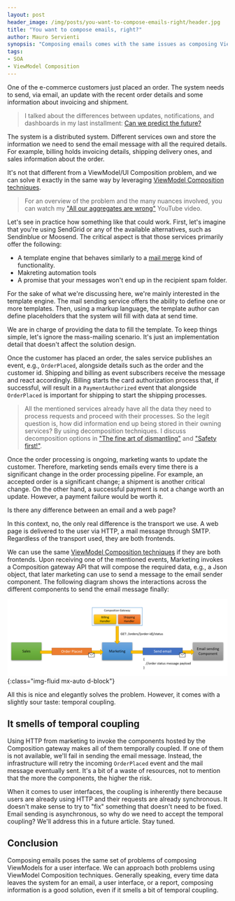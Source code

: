 ```yaml
---
layout: post
header_image: /img/posts/you-want-to-compose-emails-right/header.jpg
title: "You want to compose emails, right?"
author: Mauro Servienti
synopsis: "Composing emails comes with the same issues as composing ViewModels. All the time data leaves the system for an email, a user interface, or a report, ViewModel Composition techniques help define robust solutions."
tags:
- SOA
- ViewModel Composition
---
```


One of the e-commerce customers just placed an order. The system needs to send, via email, an update with the recent order details and some information about invoicing and shipment.

> I talked about the differences between updates, notifications, and dashboards in my last installment: [Can we predict the future?](https://milestone.topics.it/2021/06/02/can-we-predict-the-future.html)

The system is a distributed system. Different services own and store the information we need to send the email message with all the required details. For example, billing holds invoicing details, shipping delivery ones, and sales information about the order.

It's not that different from a ViewModel/UI Composition problem, and we can solve it exactly in the same way by leveraging [ViewModel Composition techniques](https://milestone.topics.it/categories/view-model-composition).

> For an overview of the problem and the many nuances involved, you can watch my ["All our aggregates are wrong"](https://youtu.be/KkzvQSuYd5I) YouTube video.

Let's see in practice how something like that could work. First, let's imagine that you're using SendGrid or any of the available alternatives, such as Sendinblue or Moosend. The critical aspect is that those services primarily offer the following:

- A template engine that behaves similarly to a [mail merge](https://en.wikipedia.org/wiki/Mail_merge) kind of functionality.
- Makreting automation tools
- A promise that your messages won't end up in the recipient spam folder.

For the sake of what we're discussing here, we're mainly interested in the template engine. The mail sending service offers the ability to define one or more templates. Then, using a markup language, the template author can define placeholders that the system will fill with data at send time.

We are in charge of providing the data to fill the template. To keep things simple, let's ignore the mass-mailing scenario. It's just an implementation detail that doesn't affect the solution design.

Once the customer has placed an order, the sales service publishes an event, e.g., `OrderPlaced`, alongside details such as the order and the customer id. Shipping and billing as event subscribers receive the message and react accordingly. Billing starts the card authorization process that, if successful, will result in a `PaymentAuthorized` event that alongside `OrderPlaced` is important for shipping to start the shipping processes.

> All the mentioned services already have all the data they need to process requests and proceed with their processes. So the legit question is, how did information end up being stored in their owning services? By using decomposition techniques. I discuss decomposition options in ["The fine art of dismantling"](https://milestone.topics.it/view-model-composition/2019/04/18/the-fine-art-of-dismantling.html) and ["Safety first!"](https://milestone.topics.it/2019/05/02/safety-first.html).

Once the order processing is ongoing, marketing wants to update the customer. Therefore, marketing sends emails every time there is a significant change in the order processing pipeline. For example, an accepted order is a significant change; a shipment is another critical change. On the other hand, a successful payment is not a change worth an update. However, a payment failure would be worth it.

Is there any difference between an email and a web page?

In this context, no, the only real difference is the transport we use. A web page is delivered to the user via HTTP, a mail message through SMTP. Regardless of the transport used, they are both frontends.

We can use the same [ViewModel Composition techniques](https://milestone.topics.it/categories/view-model-composition) if they are both frontends. Upon receiving one of the mentioned events, Marketing invokes a Composition gateway API that will compose the required data, e.g., a Json object, that later marketing can use to send a message to the email sender component. The following diagram shows the interactions across the different components to send the email message finally:

![email sending diagram](/img/posts/you-want-to-compose-emails-right/email-sending-diagram.png){:class="img-fluid mx-auto d-block"}

All this is nice and elegantly solves the problem. However, it comes with a slightly sour taste: temporal coupling.

## It smells of temporal coupling 

Using HTTP from marketing to invoke the components hosted by the Composition gateway makes all of them temporally coupled. If one of them is not available, we'll fail in sending the email message. Instead, the infrastructure will retry the incoming `OrderPlaced` event and the mail message eventually sent. It's a bit of a waste of resources, not to mention that the more the components, the higher the risk.

When it comes to user interfaces, the coupling is inherently there because users are already using HTTP and their requests are already synchronous. It doesn't make sense to try to "fix" something that doesn't need to be fixed. Email sending is asynchronous, so why do we need to accept the temporal coupling? We'll address this in a future article. Stay tuned.

## Conclusion

Composing emails poses the same set of problems of composing ViewModels for a user interface. We can approach both problems using ViewModel Composition techniques. Generally speaking, every time data leaves the system for an email, a user interface, or a report, composing information is a good solution, even if it smells a bit of temporal coupling.
